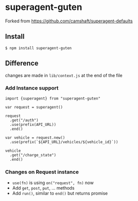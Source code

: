 superagent-guten
===================

Forked from https://github.com/camshaft/superagent-defaults

Install
-------

```
$ npm install superagent-guten
```

Difference
----------

changes are made in `lib/context.js` at the end of the file

### Add Instance support

```
import {superagent} from "superagent-guten"

var request = superagent()

request
  .get("/auth")
  .use(prefix(API_URL))
  .end()

var vehicle = request.new()
  .use(prefix(`${API_URL}/vehicles/${vehicle_id}`))

vehicle
  .get("/charge_state")
  .end()
```

### Changes on Request instance

- `use(fn)` is using `on("request", fn)` now
- Add `get`, `post`, `put`, ... methods
- Add `run()`, similar to `end()` but returns promise
